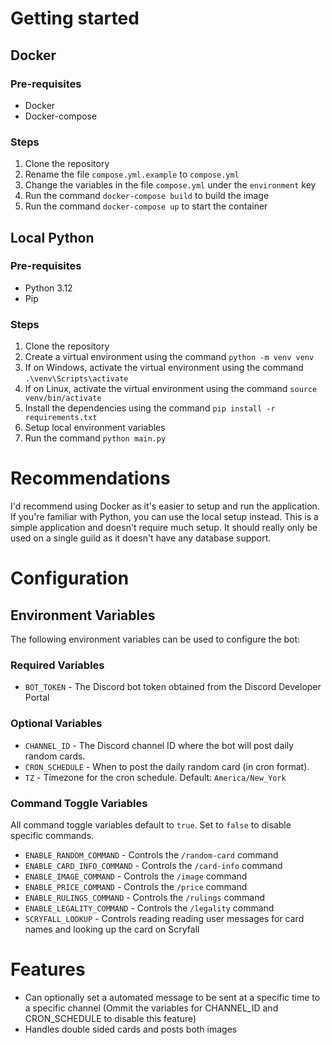 # Getting started
## Docker
### Pre-requisites
- Docker
- Docker-compose
### Steps
1. Clone the repository
2. Rename the file `compose.yml.example` to `compose.yml`
3. Change the variables in the file `compose.yml` under the `environment` key
4. Run the command `docker-compose build` to build the image
5. Run the command `docker-compose up` to start the container
## Local Python
### Pre-requisites
- Python 3.12
- Pip
### Steps
1. Clone the repository
2. Create a virtual environment using the command `python -m venv venv`
3. If on Windows, activate the virtual environment using the command `.\venv\Scripts\activate`
4. If on Linux, activate the virtual environment using the command `source venv/bin/activate`
5. Install the dependencies using the command `pip install -r requirements.txt`
6. Setup local environment variables
7. Run the command `python main.py`

# Recommendations
I'd recommend using Docker as it's easier to setup and run the application. If you're familiar with Python, you can use the local setup instead. This is a simple application and doesn't require much setup. It should really only be used on a single guild as it doesn't have any database support.

# Configuration
## Environment Variables
The following environment variables can be used to configure the bot:

### Required Variables
- `BOT_TOKEN` - The Discord bot token obtained from the Discord Developer Portal

### Optional Variables
- `CHANNEL_ID` - The Discord channel ID where the bot will post daily random cards.
- `CRON_SCHEDULE` - When to post the daily random card (in cron format).
- `TZ` - Timezone for the cron schedule. Default: `America/New_York`

### Command Toggle Variables
All command toggle variables default to `true`. Set to `false` to disable specific commands.
- `ENABLE_RANDOM_COMMAND` - Controls the `/random-card` command
- `ENABLE_CARD_INFO_COMMAND` - Controls the `/card-info` command
- `ENABLE_IMAGE_COMMAND` - Controls the `/image` command
- `ENABLE_PRICE_COMMAND` - Controls the `/price` command
- `ENABLE_RULINGS_COMMAND` - Controls the `/rulings` command
- `ENABLE_LEGALITY_COMMAND` - Controls the `/legality` command
- `SCRYFALL_LOOKUP` - Controls reading reading user messages for card names and looking up the card on Scryfall

# Features
- Can optionally set a automated message to be sent at a specific time to a specific channel (Ommit the variables for CHANNEL_ID and CRON_SCHEDULE to disable this feature)
- Handles double sided cards and posts both images